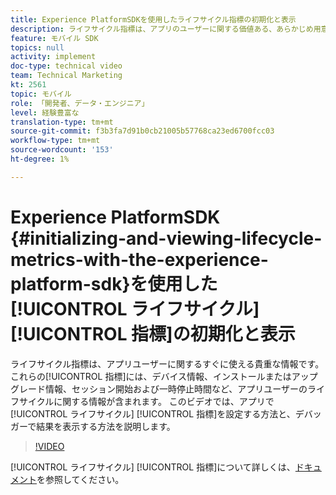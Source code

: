 ```yaml
---
title: Experience PlatformSDKを使用したライフサイクル指標の初期化と表示
description: ライフサイクル指標は、アプリのユーザーに関する価値ある、あらかじめ用意されている情報です。 これらの指標には、デバイス情報、インストールまたはアップグレード情報、セッション開始および一時停止時間など、アプリのユーザーのライフサイクルに関する情報が含まれます。 このビデオでは、アプリでのライフサイクル指標の設定方法とデバッガーでの結果の表示方法を確認します。
feature: モバイル SDK
topics: null
activity: implement
doc-type: technical video
team: Technical Marketing
kt: 2561
topic: モバイル
role: 「開発者、データ・エンジニア」
level: 経験豊富な
translation-type: tm+mt
source-git-commit: f3b3fa7d91b0cb21005b57768ca23ed6700fcc03
workflow-type: tm+mt
source-wordcount: '153'
ht-degree: 1%

---
```



# Experience PlatformSDK {#initializing-and-viewing-lifecycle-metrics-with-the-experience-platform-sdk}を使用した[!UICONTROL ライフサイクル] [!UICONTROL 指標]の初期化と表示

  ライフサイクル指標は、アプリユーザーに関するすぐに使える貴重な情報です。これらの[!UICONTROL 指標]には、デバイス情報、インストールまたはアップグレード情報、セッション開始および一時停止時間など、アプリユーザーのライフサイクルに関する情報が含まれます。 このビデオでは、アプリで[!UICONTROL ライフサイクル] [!UICONTROL 指標]を設定する方法と、デバッガーで結果を表示する方法を説明します。

>[!VIDEO](https://video.tv.adobe.com/v/26258/?quality=12)

[!UICONTROL ライフサイクル] [!UICONTROL 指標]について詳しくは、[ドキュメント](https://aep-sdks.gitbook.io/docs/using-mobile-extensions/mobile-core/lifecycle)を参照してください。
